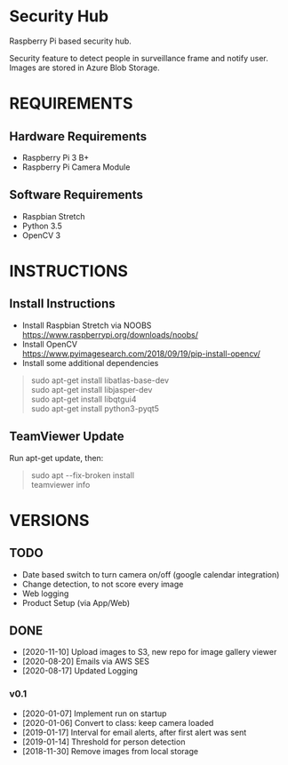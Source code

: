 # Security Hub
Raspberry Pi based security hub.

Security feature to detect people in surveillance frame and notify user. Images are stored in Azure Blob Storage. 

# REQUIREMENTS
## Hardware Requirements
- Raspberry Pi 3 B+
- Raspberry Pi Camera Module

## Software Requirements
- Raspbian Stretch
- Python 3.5
- OpenCV 3

# INSTRUCTIONS
## Install Instructions
- Install Raspbian Stretch via NOOBS  
https://www.raspberrypi.org/downloads/noobs/  
- Install OpenCV   
https://www.pyimagesearch.com/2018/09/19/pip-install-opencv/  
- Install some additional dependencies  
> sudo apt-get install libatlas-base-dev  
> sudo apt-get install libjasper-dev  
> sudo apt-get install libqtgui4  
> sudo apt-get install python3-pyqt5  

## TeamViewer Update
Run apt-get update, then:
> sudo apt --fix-broken install  
> teamviewer info

# VERSIONS
## TODO
- Date based switch to turn camera on/off (google calendar integration)
- Change detection, to not score every image
- Web logging
- Product Setup (via App/Web)

## DONE
- [2020-11-10] Upload images to S3, new repo for image gallery viewer
- [2020-08-20] Emails via AWS SES
- [2020-08-17] Updated Logging
### v0.1
- [2020-01-07] Implement run on startup
- [2020-01-06] Convert to class: keep camera loaded
- [2019-01-17] Interval for email alerts, after first alert was sent
- [2019-01-14] Threshold for person detection
- [2018-11-30] Remove images from local storage